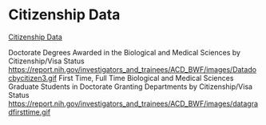 # Citizenship Data  
[Citizenship Data](https://report.nih.gov/investigators_and_trainees/ACD_BWF/Phd_citizenship_data.aspx)  

Doctorate Degrees Awarded in the Biological and Medical Sciences by Citizenship/Visa Status	    
https://report.nih.gov/investigators_and_trainees/ACD_BWF/images/Datadocbycitizen3.gif
First Time, Full Time Biological and Medical Sciences Graduate Students in Doctorate Granting Departments by Citizenship/Visa Status
https://report.nih.gov/investigators_and_trainees/ACD_BWF/images/datagradfirsttime.gif